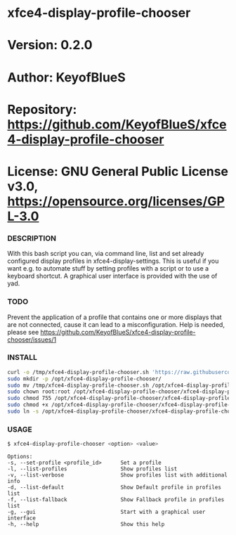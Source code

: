 # xfce4-display-profile-chooser

# Version:    0.2.0
# Author:     KeyofBlueS
# Repository: https://github.com/KeyofBlueS/xfce4-display-profile-chooser
# License:    GNU General Public License v3.0, https://opensource.org/licenses/GPL-3.0

### DESCRIPTION
With this bash script you can, via command line, list and set already configured display profiles in xfce4-display-settings.
This is useful if you want e.g. to automate stuff by setting profiles with a script or to use a keyboard shortcut.
A graphical user interface is provided with the use of yad.

### TODO
Prevent the application of a profile that contains one or more displays that are not connected, cause it can lead to a misconfiguration. Help is needed, please see https://github.com/KeyofBlueS/xfce4-display-profile-chooser/issues/1

### INSTALL
```sh
curl -o /tmp/xfce4-display-profile-chooser.sh 'https://raw.githubusercontent.com/KeyofBlueS/xfce4-display-profile-chooser/master/xfce4-display-profile-chooser.sh'
sudo mkdir -p /opt/xfce4-display-profile-chooser/
sudo mv /tmp/xfce4-display-profile-chooser.sh /opt/xfce4-display-profile-chooser/
sudo chown root:root /opt/xfce4-display-profile-chooser/xfce4-display-profile-chooser.sh
sudo chmod 755 /opt/xfce4-display-profile-chooser/xfce4-display-profile-chooser.sh
sudo chmod +x /opt/xfce4-display-profile-chooser/xfce4-display-profile-chooser.sh
sudo ln -s /opt/xfce4-display-profile-chooser/xfce4-display-profile-chooser.sh /usr/local/bin/xfce4-display-profile-chooser
```
### USAGE
```sh
$ xfce4-display-profile-chooser <option> <value>
```
```
Options:
-s, --set-profile <profile_id>      Set a profile
-l, --list-profiles                 Show profiles list
-v, --list-verbose                  Show profiles list with additional info
-d, --list-default                  Show Default profile in profiles list
-f, --list-fallback                 Show Fallback profile in profiles list
-g, --gui                           Start with a graphical user interface
-h, --help                          Show this help
```
